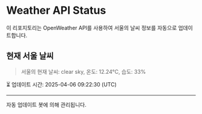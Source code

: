 
# Weather API Status

이 리포지토리는 OpenWeather API를 사용하여 서울의 날씨 정보를 자동으로 업데이트합니다.

## 현재 서울 날씨
> 서울의 현재 날씨: clear sky, 온도: 12.24°C, 습도: 33%

⏳ 업데이트 시간: 2025-04-06 09:22:30 (UTC)

---
자동 업데이트 봇에 의해 관리됩니다.
